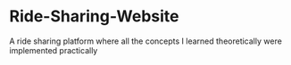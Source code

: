 # Ride-Sharing-Website
A ride sharing platform where all the concepts I learned theoretically were implemented practically
